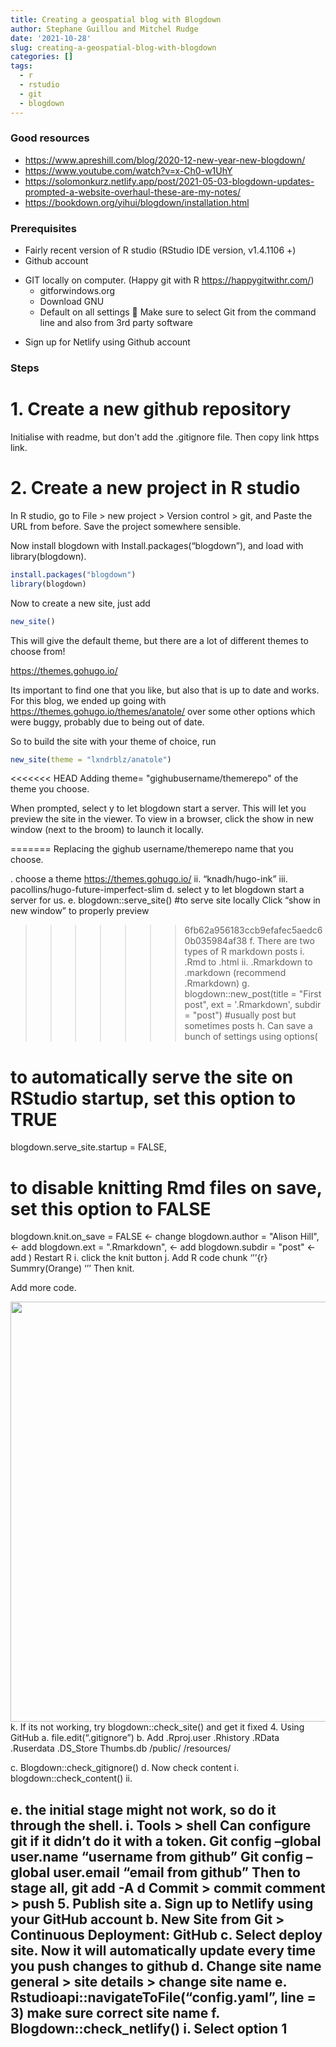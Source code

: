 ```yaml
---
title: Creating a geospatial blog with Blogdown
author: Stephane Guillou and Mitchel Rudge
date: '2021-10-28'
slug: creating-a-geospatial-blog-with-blogdown
categories: []
tags:
  - r
  - rstudio
  - git
  - blogdown
---
```



### Good resources
+ https://www.apreshill.com/blog/2020-12-new-year-new-blogdown/
+ https://www.youtube.com/watch?v=x-Ch0-w1UhY
+ https://solomonkurz.netlify.app/post/2021-05-03-blogdown-updates-prompted-a-website-overhaul-these-are-my-notes/
+ https://bookdown.org/yihui/blogdown/installation.html

### Prerequisites
-	Fairly recent version of R studio (RStudio IDE version, v1.4.1106 +)
-	Github account
*	GIT locally on computer. (Happy git with R https://happygitwithr.com/)     
    + gitforwindows.org
    + Download GNU
    + Default on all settings
	Make sure to select Git from the command line and also from 3rd party software
-	Sign up for Netlify using Github account

### Steps

# 1.	Create a new github repository
Initialise with readme, but don't add the .gitignore file. Then copy link https link. 

# 2.	Create a new project in R studio
In R studio, go to File > new project > Version control > git, and Paste the URL from before. Save the project somewhere sensible. 

Now install blogdown with Install.packages(“blogdown”), and load with library(blogdown). 


```r
install.packages("blogdown")
library(blogdown)
```


Now to create a new site, just add


```r
new_site()
```

This will give the default theme, but there are a lot of different themes to choose from! 

https://themes.gohugo.io/ 

Its important to find one that you like, but also that is up to date and works. For this blog, we ended up going with https://themes.gohugo.io/themes/anatole/ over some other options which were buggy, probably due to being out of date. 

So to build the site with your theme of choice, run


```r
new_site(theme = "lxndrblz/anatole")
```

<<<<<<< HEAD
Adding theme= "gighubusername/themerepo" of the theme you choose. 

When prompted, select y to let blogdown start a server. This will let you preview the site in the viewer. To view in a browser, click the show in new window (next to the broom) to launch it locally. 




=======
Replacing the gighub username/themerepo name that you choose. 


.	choose a theme https://themes.gohugo.io/
ii.	“knadh/hugo-ink”
iii.	pacollins/hugo-future-imperfect-slim
d.	select y to let blogdown start a server for us. 
e.	blogdown::serve_site() #to serve site locally Click “show in new window” to properly preview
>>>>>>> 6fb62a956183ccb9efafec5aedc60b035984af38
f.	There are two types of R markdown posts
i.	.Rmd to .html 
ii.	.Rmarkdown to .markdown (recommend .Rmarkdown)
g.	blogdown::new_post(title = "First post", ext = '.Rmarkdown', subdir = "post") #usually post but sometimes posts
h.	Can save a bunch of settings using
options(
  # to automatically serve the site on RStudio startup, set this option to TRUE
  blogdown.serve_site.startup = FALSE,
  # to disable knitting Rmd files on save, set this option to FALSE
  blogdown.knit.on_save = FALSE     <- change
  blogdown.author = "Alison Hill",  <- add
  blogdown.ext = ".Rmarkdown",      <- add
  blogdown.subdir = "post"          <- add
)
Restart R
i.	click the knit button
j.	Add R code chunk ‘’’{r}  
Summry(Orange)
‘’’
Then knit. 

Add more code. 

<img src="{{< blogdown/postref >}}index.en_files/figure-html/unnamed-chunk-4-1.png" width="672" />
k.	If its not working, try blogdown::check_site() and get it fixed
4.	Using GitHub
a.	file.edit(“.gitignore”)
b.	Add 
.Rproj.user
.Rhistory
.RData
.Ruserdata
.DS_Store
Thumbs.db 
/public/
/resources/



c.	Blogdown::check_gitignore()
d.	Now check content
i.	blogdown::check_content()
ii.	

e.	the initial stage might not work, so do it through the shell. 
i.	Tools > shell 
Can configure git if it didn’t do it with a token. 
Git config –global user.name “username from github”
Git config –global user.email “email from github”
Then to stage all, git add -A
d
Commit > commit comment > push
5.	Publish site
a.	Sign up to Netlify using your GitHub account
b.	New Site from Git > Continuous Deployment: GitHub
c.	Select deploy site. Now it will automatically update every time you push changes to github
d.	Change site name general > site details > change site name
e.	Rstudioapi::navigateToFile(“config.yaml”, line = 3) make sure correct site name
f.	Blogdown::check_netlify()
i.	Select option 1
-	
